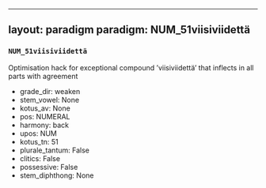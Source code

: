 
---
layout: paradigm
paradigm: NUM_51viisiviidettä
---
### ` NUM_51viisiviidettä `

Optimisation hack for exceptional compound ’viisiviidettä’ that inflects in all parts with agreement
* grade_dir: weaken
* stem_vowel: None
* kotus_av: None
* pos: NUMERAL
* harmony: back
* upos: NUM
* kotus_tn: 51
* plurale_tantum: False
* clitics: False
* possessive: False
* stem_diphthong: None
